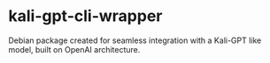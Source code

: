 # kali-gpt-cli-wrapper
Debian package created for seamless integration with a Kali-GPT like model, built on OpenAI architecture. 
